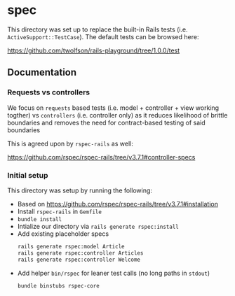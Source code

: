 # spec
This directory was set up to replace the built-in Rails tests (i.e. `ActiveSupport::TestCase`). The default tests can be browsed here:

https://github.com/twolfson/rails-playground/tree/1.0.0/test

## Documentation
### Requests vs controllers
We focus on `requests` based tests (i.e. model + controller + view working togther) vs `controllers` (i.e. controller only) as it reduces likelihood of brittle boundaries and removes the need for contract-based testing of said boundaries

This is agreed upon by `rspec-rails` as well:

<https://github.com/rspec/rspec-rails/tree/v3.7.1#controller-specs>

### Initial setup
This directory was setup by running the following:

- Based on <https://github.com/rspec/rspec-rails/tree/v3.7.1#installation>
- Install `rspec-rails` in `Gemfile`
- `bundle install`
- Intialize our directory via `rails generate rspec:install`
- Add existing placeholder specs
  ```bash
  rails generate rspec:model Article
  rails generate rspec:controller Articles
  rails generate rspec:controller Welcome
  ```
- Add helper `bin/rspec` for leaner test calls (no long paths in `stdout`)
  ```bash
  bundle binstubs rspec-core
  ```
